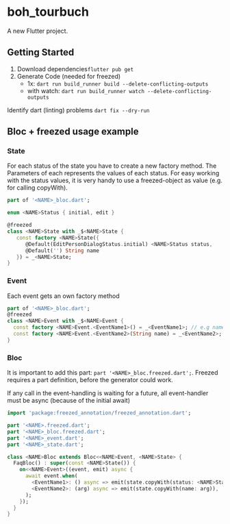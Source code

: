 # boh_tourbuch

A new Flutter project.

## Getting Started

1) Download dependencies`flutter pub get`
2) Generate Code (needed for freezed)
    * 1x: `dart run build_runner build --delete-conflicting-outputs`
    * with watch: `dart run build_runner watch --delete-conflicting-outputs`


Identify dart (linting) problems `dart fix --dry-run`

## Bloc + freezed usage example


### State

For each status of the state you have to create a new factory method. The Parameters of each represents the values of
each status.
For easy working with the status values, it is very handy to use a freezed-object as value (e.g. for calling copyWith).

```dart
part of '<NAME>_bloc.dart';

enum <NAME>Status { initial, edit }

@freezed
class <NAME>State with _$<NAME>State {
   const factory <NAME>State({
      @Default(EditPersonDialogStatus.initial) <NAME>Status status,
      @Default('') String name
   }) = _<NAME>State;
}


```

### Event

Each event gets an own factory method

```dart
part of '<NAME>_bloc.dart';
@freezed
class <NAME>Event with _$<NAME>Event {
  const factory <NAME>Event.<EventName1>() = _<EventName1>; // e.g name could be loadData
  const factory <NAME>Event.<EventName2>(String name) = _<EventName2>; // event with data
}
```

### Bloc

It is important to add this part: `part '<NAME>_bloc.freezed.dart';`. Freezed requires a part definition, before the generator could work.

If any call in the event-handling is waiting for a future, all event-handler must be async (because of the initial await)

```dart
import 'package:freezed_annotation/freezed_annotation.dart';

part '<NAME>.freezed.dart';
part '<NAME>_bloc.freezed.dart';
part '<NAME>_event.dart';
part '<NAME>_state.dart';

class <NAME>Bloc extends Bloc<<NAME>Event, <NAME>State> {
  FaqBloc() : super(const <NAME>State()) {
    on<<NAME>Event>((event, emit) async {
      await event.when(
        <EventName1>: () async => emit(state.copyWith(status: <NAME>Status.edit)),
        <EventName2>: (arg) async => emit(state.copyWith(name: arg)),
      );
    });
  }
}
```